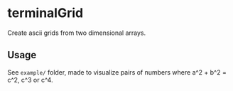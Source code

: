 # terminalGrid
Create ascii grids from two dimensional arrays.

## Usage
See `example/` folder, made to visualize pairs of numbers where a^2 + b^2 =
c^2, c^3 or c^4.